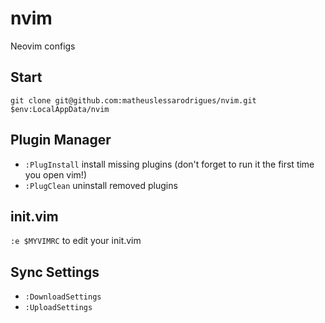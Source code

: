 # nvim
Neovim configs

## Start

```
git clone git@github.com:matheuslessarodrigues/nvim.git $env:LocalAppData/nvim
```

## Plugin Manager

- `:PlugInstall` install missing plugins (don't forget to run it the first time you open vim!)
- `:PlugClean` uninstall removed plugins

## init.vim

`:e $MYVIMRC` to edit your init.vim

## Sync Settings

- `:DownloadSettings`
- `:UploadSettings`
